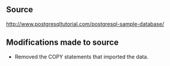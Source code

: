 ## Source
http://www.postgresqltutorial.com/postgresql-sample-database/

## Modifications made to source
* Removed the COPY statements that imported the data.

